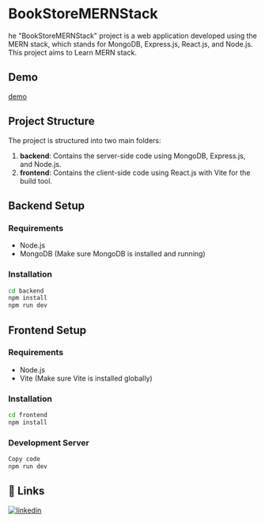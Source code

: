 # BookStoreMERNStack

he "BookStoreMERNStack" project is a web application developed using the MERN stack, which stands for MongoDB, Express.js, React.js, and Node.js. This project aims to Learn MERN stack.
## Demo

[demo](https://book-store-mern-stack-vasu.vercel.app/)


## Project Structure

The project is structured into two main folders:
1. **backend**: Contains the server-side code using MongoDB, Express.js, and Node.js.
2. **frontend**: Contains the client-side code using React.js with Vite for the build tool.

## Backend Setup

### Requirements
- Node.js
- MongoDB (Make sure MongoDB is installed and running)

### Installation
```bash
cd backend
npm install
npm run dev
```

## Frontend Setup
### Requirements
- Node.js
- Vite (Make sure Vite is installed globally)

### Installation
```bash
cd frontend
npm install
```
### Development Server
```bash
Copy code
npm run dev
```


## 🔗 Links

[![linkedin](https://img.shields.io/badge/linkedin-0A66C2?style=for-the-badge&logo=linkedin&logoColor=white)](https://www.linkedin.com/in/vasu-nageshri-339510245/)


